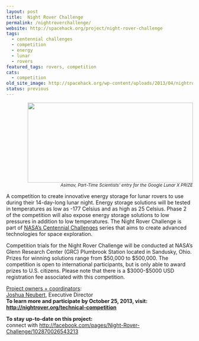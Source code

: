 ```yaml
---
layout: post
title:  Night Rover Challenge
permalink: /nightroverchallenge/
website: http://spacehack.org/project/night-rover-challenge
tags: 
  - centennial challenges
  - competition
  - energy
  - lunar
  - rovers
featured_tags: rovers, competition
cats: 
  - competition
old_site_image: http://spacehack.org/wp-content/uploads/2013/04/nightrover_large.jpg
status: previous
---
```


<div class = "scrape-from-old-wordpress">

<p style="text-align: right;"><img class="alignnone size-full wp-image-2127" alt="" src="/wp-content/uploads/2013/04/nightrover_large.jpg" width="446" height="216" srcset="http://spacehack.org/wp-content/uploads/2013/04/nightrover_large-310x150.jpg 310w, http://spacehack.org/wp-content/uploads/2013/04/nightrover_large.jpg 892w" sizes="(max-width: 446px) 100vw, 446px" /><br />
<small><em>Asimov, Part-Time Scientists&#8217; entry for the Google Lunar X PRIZE</em></small></p>
<p>A competition to create innovative energy storage for lunar rovers to use during their 14-day-long lunar night. Energy storage solutions will be tested in temperatures as low as -177 Celsius and as high as 25 Celsius. Phase 2 of the competition will also expose energy storage solutions to low pressures in addition to low temperatures. The Night Rover Challenge is part of <a href="http://www.nasa.gov/directorates/spacetech/centennial_challenges/index.html">NASA&#8217;s Centennial Challenges</a> series that aims to create advanced technologies for space exploration.</p>
<p>Competition trials for the Night Rover Challenge will be conducted at NASA&#8217;s Glenn Research Center (GRC) Plumbrook Station located in Sandusky, Ohio. Prizes for winning solutions range from $50,000 to $500,000. The competition is open to international participants, but is only able to award prizes to U.S. citizens. Please note that there is a $3000-$5000 USD registration fee associated with this competition.</p>
<p><span style="text-decoration: underline;">Project owners + coordinators</span>:<br />
<a href="mailto:josh@nightrover.org">Joshua Neubert</a>, Executive Director <!--supplement--><br />
<strong>To learn more and participate by October 25, 2013, visit: <a href="http://nightrover.org/technical-competition">http://nightrover.org/technical-competition</a></strong></p>
<p><strong>To stay up-to-date on this project:</strong><br />
  connect with <a href="http://facebook.com/pages/Night-Rover-Challenge/102870026543213">http://facebook.com/pages/Night-Rover-Challenge/102870026543213</a></p>


</div>